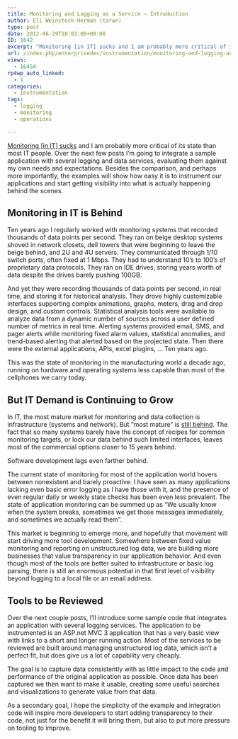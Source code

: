 ```yaml
---
title: Monitoring and Logging as a Service – Introduction
author: Eli Weinstock-Herman (tarwn)
type: post
date: 2012-06-29T10:03:00+00:00
ID: 1642
excerpt: "Monitoring [in IT] sucks and I am probably more critical of its state than most IT people. Over the next few posts I'm going to integrate a sample application with several logging and data services, evaluating them against my own needs and expectations. Besides the comparison, and perhaps more importantly, the examples will show how easy it is to instrument our applications and start getting visibility into what is actually happening behind the scenes."
url: /index.php/enterprisedev/instrumentation/monitoring-and-logging-as-a-service/
views:
  - 16454
rp4wp_auto_linked:
  - 1
categories:
  - Instrumentation
tags:
  - logging
  - monitoring
  - operations

---
```

[Monitoring [in IT] sucks][1] and I am probably more critical of its state than most IT people. Over the next few posts I&#8217;m going to integrate a sample application with several logging and data services, evaluating them against my own needs and expectations. Besides the comparison, and perhaps more importantly, the examples will show how easy it is to instrument our applications and start getting visibility into what is actually happening behind the scenes.

## Monitoring in IT is Behind

Ten years ago I regularly worked with monitoring systems that recorded thousands of data points per second. They ran on beige desktop systems shoved in network closets, dell towers that were beginning to leave the beige behind, and 2U and 4U servers. They communicated through 1/10 switch ports, often fixed at 1 Mbps. They had to understand 10&#8217;s to 100&#8217;s of proprietary data protocols. They ran on IDE drives, storing years worth of data despite the drives barely pushing 100GB.

And yet they were recording thousands of data points per second, in real time, and storing it for historical analysis. They drove highly customizable interfaces supporting complex animations, graphs, meters, drag and drop design, and custom controls. Statistical analysis tools were available to analyze data from a dynamic number of sources across a user defined number of metrics in real time. Alerting systems provided email, SMS, and pager alerts while monitoring fixed alarm values, statistical anomalies, and trend-based alerting that alerted based on the projected state. Then there were the external applications, APIs, excel plugins, &#8230; Ten years ago.

This was the state of monitoring in the manufacturing world a decade ago, running on hardware and operating systems less capable than most of the cellphones we carry today. 

## But IT Demand is Continuing to Grow

In IT, the most mature market for monitoring and data collection is infrastructure (systems and network). But &#8220;most mature&#8221; is [still behind][1]. The fact that so many systems barely have the concept of recipes for common monitoring targets, or lock our data behind such limited interfaces, leaves most of the commercial options closer to 15 years behind. 

Software development lags even farther behind. 

The current state of monitoring for most of the application world hovers between nonexistent and barely proactive. I have seen as many applications lacking even basic error logging as I have those with it, and the presence of even regular daily or weekly state checks has been even less prevalent. The state of application monitoring can be summed up as &#8220;We usually know when the system breaks, sometimes we get those messages immediately, and sometimes we actually read them&#8221;. 

This market is beginning to emerge more, and hopefully that movement will start driving more tool development. Somewhere between fixed value monitoring and reporting on unstructured log data, we are building more businesses that value transparency in our application behavior. And even though most of the tools are better suited to infrastructure or basic log parsing, there is still an enormous potential in that first level of visibility beyond logging to a local file or an email address.

## Tools to be Reviewed

Over the next couple posts, I&#8217;ll introduce some sample code that integrates an application with several logging services. The application to be instrumented is an ASP.net MVC 3 application that has a very basic view with links to a short and longer running action. Most of the services to be reviewed are built around managing unstructured log data, which isn&#8217;t a perfect fit, but does give us a lot of capability very cheaply.

The goal is to capture data consistently with as little impact to the code and performance of the original application as possible. Once data has been captured we then want to make it usable, creating some useful searches and visualizations to generate value from that data. 

As a secondary goal, I hope the simplicity of the example and integration code will inspire more developers to start adding transparency to their code, not just for the benefit it will bring them, but also to put more pressure on tooling to improve.

 [1]: http://lusislog.blogspot.com/2011/06/why-monitoring-sucks.html "Why Monitoring Sucks"